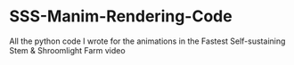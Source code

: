 # SSS-Manim-Rendering-Code
All the python code I wrote for the animations in the Fastest Self-sustaining Stem &amp; Shroomlight Farm video
